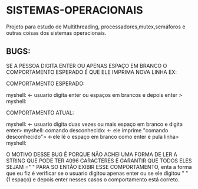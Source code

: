 # SISTEMAS-OPERACIONAIS
Projeto para estudo de Multithreading, processadores,mutex,semáforos e outras coisas dos sistemas operacionais.



## BUGS:  

SE A PESSOA DIGITA ENTER OU APENAS ESPAÇO EM BRANCO O COMPORTAMENTO ESPERADO É QUE ELE IMPRIMA NOVA LINHA EX:

COMPORTAMENTO ESPERADO:

myshell: <- usuario digita enter ou espaços em brancos e depois enter >
myshell: 

COMPORTAMENTO ATUAL:

myshell:   <- usuario digita duas vezes ou mais espaço em branco e digita enter>
myshell: comando desconhecido:   <- ele imprime "comando desconhecido">
            <-ele lê o espaço em branco como enter e pula linha>
myshell:


O MOTIVO DESSE BUG É PORQUE NÃO ACHEI UMA FORMA DE LER A STRING QUE PODE TER 4096 CARACTERES E GARANTIR QUE TODOS ELES SEJAM =" " PARA SO ENTÃO EXIBIR ESSE COMPORTAMENTO, enta a forma que eu fiz
é verificar se o usuario digitou apenas enter ou se ele digitou " "(1 espaço) e depois enter nesses casos o comportamento está correto.


